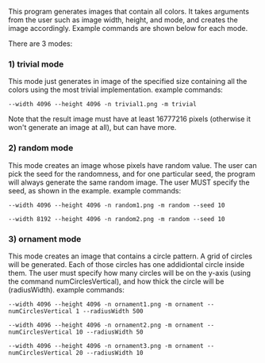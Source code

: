 This program generates images that contain all colors. It takes arguments from the user such as image width, height, and mode, and creates the image accordingly. Example commands are shown below for each mode.

There are 3 modes:

### 1) trivial mode
This mode just generates in image of the specified size containing all the colors using the most trivial implementation.
example commands:

`--width 4096 --height 4096 -n trivial1.png -m trivial`

Note that the result image must have at least 16777216 pixels (otherwise it won't generate an image at all), but can have more.
	

### 2) random mode
This mode creates an image whose pixels have random value. The user can pick the seed for the randomness, and for one particular seed, the program will  always generate the same random image. The user MUST specify the seed, as shown in the example.
example commands:

`--width 4096 --height 4096 -n random1.png -m random --seed 10`
 
`--width 8192 --height 4096 -n random2.png -m random --seed 10`



### 3) ornament mode
This mode creates an image that contains a circle pattern. A grid of circles will be generated. Each of those circles has one addidiontal circle inside them. The user must specify how many circles will be on the y-axis (using the command numCirclesVertical), and how thick the circle will be (radiusWidth).
example commands:

`--width 4096 --height 4096 -n ornament1.png -m ornament --numCirclesVertical 1 --radiusWidth 500`
 
`--width 4096 --height 4096 -n ornament2.png -m ornament --numCirclesVertical 10 --radiusWidth 50`
 
`--width 4096 --height 4096 -n ornament3.png -m ornament --numCirclesVertical 20 --radiusWidth 10`

